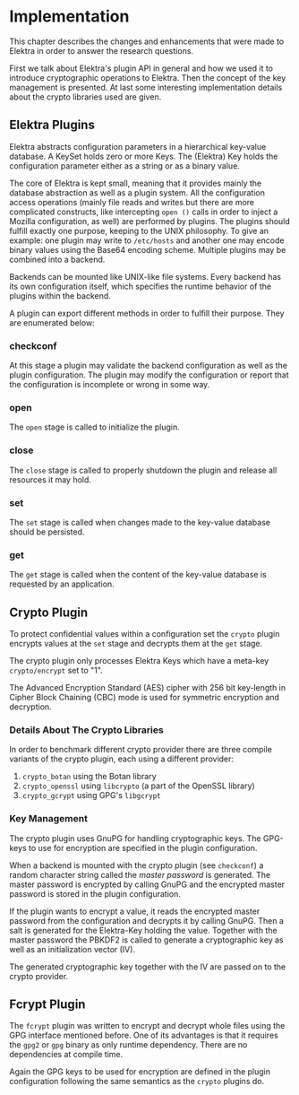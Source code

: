 # Implementation

This chapter describes the changes and enhancements that were made to Elektra in order to answer the research questions.

First we talk about Elektra's plugin API in general and how we used it to introduce cryptographic operations to Elektra.
Then the concept of the key management is presented.
At last some interesting implementation details about the crypto libraries used are given.

## Elektra Plugins

Elektra abstracts configuration parameters in a hierarchical key-value database.
A KeySet holds zero or more Keys.
The (Elektra) Key holds the configuration parameter either as a string or as a binary value.

The core of Elektra is kept small, meaning that it provides mainly the database abstraction as well as a plugin system.
All the configuration access operations (mainly file reads and writes but there are more complicated constructs, like intercepting `open ()` calls in order to inject a Mozilla configuration, as well) are performed by plugins.
The plugins should fulfill exactly one purpose, keeping to the UNIX philosophy.
To give an example: one plugin may write to `/etc/hosts` and another one may encode binary values using the Base64 encoding scheme.
Multiple plugins may be combined into a backend.

Backends can be mounted like UNIX-like file systems.
Every backend has its own configuration itself, which specifies the runtime behavior of the plugins within the backend.

A plugin can export different methods in order to fulfill their purpose.
They are enumerated below:

### checkconf

At this stage a plugin may validate the backend configuration as well as the plugin configuration.
The plugin may modify the configuration or report that the configuration is incomplete or wrong in some way.

### open

The `open` stage is called to initialize the plugin.

### close

The `close` stage is called to properly shutdown the plugin and release all resources it may hold.

### set

The `set` stage is called when changes made to the key-value database should be persisted.

### get

The `get` stage is called when the content of the key-value database is requested by an application.

## Crypto Plugin

To protect confidential values within a configuration set the `crypto` plugin encrypts values at the `set` stage and decrypts them at the `get` stage.

The crypto plugin only processes Elektra Keys which have a meta-key `crypto/encrypt` set to "1".

The Advanced Encryption Standard (AES) cipher with 256 bit key-length in Cipher Block Chaining (CBC) mode is used for symmetric encryption and decryption.

### Details About The Crypto Libraries

In order to benchmark different crypto provider there are three compile variants of the crypto plugin, each using a different provider:

1. `crypto_botan` using the Botan library
2. `crypto_openssl` using `libcrypto` (a part of the OpenSSL library)
3. `crypto_gcrypt` using GPG's `libgcrypt`

### Key Management

The crypto plugin uses GnuPG for handling cryptographic keys.
The GPG-keys to use for encryption are specified in the plugin configuration.

When a backend is mounted with the crypto plugin (see `checkconf`) a random character string called the *master password* is generated.
The master password is encrypted by calling GnuPG and the encrypted master password is stored in the plugin configuration.

If the plugin wants to encrypt a value, it reads the encrypted master password from the configuration and decrypts it by calling GnuPG.
Then a salt is generated for the Elektra-Key holding the value.
Together with the master password the PBKDF2 is called to generate a cryptographic key as well as an initialization vector (IV).

The generated cryptographic key together with the IV are passed on to the crypto provider.

## Fcrypt Plugin

The `fcrypt` plugin was written to encrypt and decrypt whole files using the GPG interface mentioned before.
One of its advantages is that it requires the `gpg2` or `gpg` binary as only runtime dependency.
There are no dependencies at compile time.

Again the GPG keys to be used for encryption are defined in the plugin configuration following the same semantics as the `crypto` plugins do.

